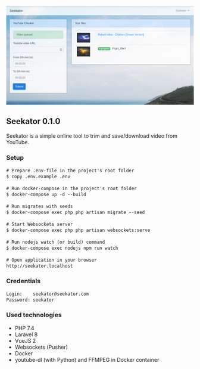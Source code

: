 ![Seekator](https://raw.githubusercontent.com/dreeman/seekator/main/image.png)

## Seekator 0.1.0

Seekator is a simple online tool to trim and save/download video from YouTube.

### Setup

    # Prepare .env-file in the project's root folder
    $ copy .env.example .env

    # Run docker-compose in the project's root folder
    $ docker-compose up -d --build

    # Run migrates with seeds
    $ docker-compose exec php php artisan migrate --seed

    # Start Websockets server
    $ docker-compose exec php php artisan websockets:serve

    # Run nodejs watch (or build) command
    $ docker-compose exec nodejs npm run watch

    # Open application in your browser 
    http://seekator.localhost

### Credentials
    
    Login:    seekator@seekator.com
    Password: seekator

### Used technologies

- PHP 7.4
- Laravel 8
- VueJS 2
- Websockets (Pusher)
- Docker
- youtube-dl (with Python) and FFMPEG in Docker container
